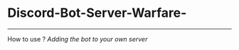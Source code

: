 # Discord-Bot-Server-Warfare-

***************************************************************************************************************************************
How to use ?
*Adding the bot to your own server*
